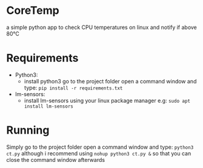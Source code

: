 # CoreTemp
a simple python app to check CPU temperatures on linux and notify if above 80°C

# Requirements
* Python3:
  * install python3 go to the project folder open a command window and type: `pip install -r requirements.txt`
* lm-sensors:
  * install lm-sensors using your linux package manager e.g: `sudo apt install lm-sensors`
  
# Running
Simply go to the project folder open a command window and type: `python3 ct.py` although i recommend using `nohup python3 ct.py &` so that you can close the command window afterwards

